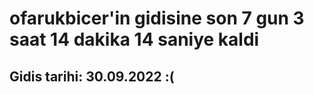 # ofarukbicer'in gidisine son 7 gun 3 saat 14 dakika 14 saniye kaldi

## Gidis tarihi: 30.09.2022 :(